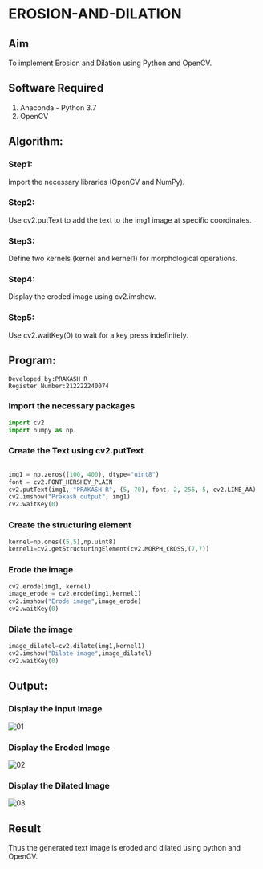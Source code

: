# EROSION-AND-DILATION

## Aim
To implement Erosion and Dilation using Python and OpenCV.
## Software Required
1. Anaconda - Python 3.7
2. OpenCV
## Algorithm:
### Step1:
Import the necessary libraries (OpenCV and NumPy).
<br>
### Step2:
Use cv2.putText to add the text to the img1 image at specific coordinates.
<br>

### Step3:
Define two kernels (kernel and kernel1) for morphological operations.
<br>

### Step4:
Display the eroded image using cv2.imshow.
<br>

### Step5:
Use cv2.waitKey(0) to wait for a key press indefinitely.
<br>

## Program:
```
Developed by:PRAKASH R
Register Number:212222240074
```
### Import the necessary packages
``` Python
import cv2
import numpy as np
```
### Create the Text using cv2.putText
```python

img1 = np.zeros((100, 400), dtype="uint8")
font = cv2.FONT_HERSHEY_PLAIN
cv2.putText(img1, "PRAKASH R", (5, 70), font, 2, 255, 5, cv2.LINE_AA)
cv2.imshow("Prakash output", img1)
cv2.waitKey(0)

```
### Create the structuring element
```python
kernel=np.ones((5,5),np.uint8)
kernel1=cv2.getStructuringElement(cv2.MORPH_CROSS,(7,7))
```


### Erode the image
```python
cv2.erode(img1, kernel)
image_erode = cv2.erode(img1,kernel1)
cv2.imshow("Erode image",image_erode)
cv2.waitKey(0)
```
### Dilate the image
```python
image_dilatel=cv2.dilate(img1,kernel1)
cv2.imshow("Dilate image",image_dilatel)
cv2.waitKey(0)
```
## Output:

### Display the input Image

![01](https://github.com/prakash22004108/EROSION-AND-DILATION/assets/113497032/74c88d10-7b37-49e5-8da8-912c88893e1c)


### Display the Eroded Image

![02](https://github.com/prakash22004108/EROSION-AND-DILATION/assets/113497032/040c7652-1f05-4a73-9bfc-955ecefe00bf)


### Display the Dilated Image

![03](https://github.com/prakash22004108/EROSION-AND-DILATION/assets/113497032/0a5b76a4-25ba-432e-9b76-9cbf7d5062de)

## Result
Thus the generated text image is eroded and dilated using python and OpenCV.
